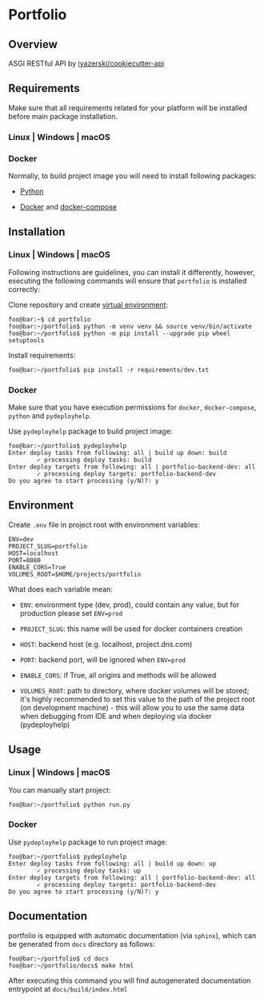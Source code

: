# Portfolio

## Overview

ASGI RESTful API by [iyazerski/cookiecutter-api](https://github.com/iyazerski/cookiecutter-api)

## Requirements

Make sure that all requirements related for your platform will be installed before main package installation.

### Linux | Windows | macOS

### Docker

Normally, to build project image you will need to install following packages:

- [Python](https://python.org/downloads)

- [Docker](https://docs.docker.com/get-docker/) and [docker-compose](https://docs.docker.com/compose/install/)

## Installation

### Linux | Windows | macOS

Following instructions are guidelines, you can install it differently, however,
executing the following commands will ensure that `portfolio` is installed correctly:

Clone repository and create [virtual environment](https://docs.python.org/3/library/venv.html):

```console
foo@bar:~$ cd portfolio
foo@bar:~/portfolio$ python -m venv venv && source venv/bin/activate
foo@bar:~/portfolio$ python -m pip install --upgrade pip wheel setuptools
```

Install requirements:

```console
foo@bar:~/portfolio$ pip install -r requirements/dev.txt
```

### Docker

Make sure that you have execution permissions for `docker`, `docker-compose`, `python` and `pydeployhelp`.

Use `pydeployhelp` package to build project image:

```console
foo@bar:~/portfolio$ pydeployhelp
Enter deploy tasks from following: all | build up down: build
        ✓ processing deploy tasks: build
Enter deploy targets from following: all | portfolio-backend-dev: all
        ✓ processing deploy targets: portfolio-backend-dev
Do you agree to start processing (y/N)?: y
```

## Environment

Create `.env` file in project root with environment variables:

```text
ENV=dev
PROJECT_SLUG=portfolio
HOST=localhost
PORT=8080
ENABLE_CORS=True
VOLUMES_ROOT=$HOME/projects/portfolio
```

What does each variable mean:

* `ENV`: environment type (dev, prod), could contain any value, but for production please set `ENV=prod`

* `PROJECT_SLUG`: this name will be used for docker containers creation

* `HOST`: backend host (e.g. localhost, project.dns.com)

* `PORT`: backend port, will be ignored when `ENV=prod`

* `ENABLE_CORS`: if True, all origins and methods will be allowed

* `VOLUMES_ROOT`: path to directory, where docker volumes will be stored; it's highly recommended to set this value to the path of the project root (on development machine) - this will allow you to use the same data when debugging from IDE and when deploying via docker (pydeployhelp)

## Usage

### Linux | Windows | macOS

You can manually start project:

```console
foo@bar:~/portfolio$ python run.py
```

### Docker

Use `pydeployhelp` package to run project image:

```console
foo@bar:~/portfolio$ pydeployhelp
Enter deploy tasks from following: all | build up down: up
        ✓ processing deploy tasks: up
Enter deploy targets from following: all | portfolio-backend-dev: all
        ✓ processing deploy targets: portfolio-backend-dev
Do you agree to start processing (y/N)?: y
```

## Documentation

portfolio is equipped with automatic documentation (via `sphinx`), which can be generated
from `docs` directory as follows:

```console
foo@bar:~/portfolio$ cd docs
foo@bar:~/portfolio/docs$ make html
```

After executing this command you will find autogenerated documentation entrypoint at `docs/build/index.html`
